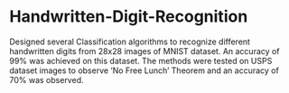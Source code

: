 # Handwritten-Digit-Recognition
Designed several Classification algorithms to recognize different handwritten digits from 28x28 images of MNIST dataset. An accuracy of 99% was achieved on this dataset. The methods were tested on USPS dataset images to observe ‘No Free Lunch’ Theorem and an accuracy of 70% was observed. 
